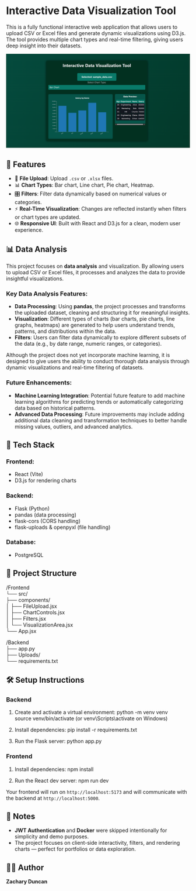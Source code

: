 # Interactive Data Visualization Tool

This is a fully functional interactive web application that allows users to upload CSV or Excel files and generate dynamic visualizations using D3.js. The tool provides multiple chart types and real-time filtering, giving users deep insight into their datasets.

![Logo](https://github.com/Z4KKD/Data-visualization-tool/blob/main/IDVT.png)

## 🚀 Features

- 📂 **File Upload**: Upload `.csv` or `.xlsx` files.
- 📊 **Chart Types**: Bar chart, Line chart, Pie chart, Heatmap.
- 🎛️ **Filters**: Filter data dynamically based on numerical values or categories.
- ⚡ **Real-Time Visualization**: Changes are reflected instantly when filters or chart types are updated.
- 🌐 **Responsive UI**: Built with React and D3.js for a clean, modern user experience.

## 📊 Data Analysis

This project focuses on **data analysis** and visualization. By allowing users to upload CSV or Excel files, it processes and analyzes the data to provide insightful visualizations.

### Key Data Analysis Features:
- **Data Processing**: Using **pandas**, the project processes and transforms the uploaded dataset, cleaning and structuring it for meaningful insights.
- **Visualization**: Different types of charts (bar charts, pie charts, line graphs, heatmaps) are generated to help users understand trends, patterns, and distributions within the data.
- **Filters**: Users can filter data dynamically to explore different subsets of the data (e.g., by date range, numeric ranges, or categories).

Although the project does not yet incorporate machine learning, it is designed to give users the ability to conduct thorough data analysis through dynamic visualizations and real-time filtering of datasets.

### Future Enhancements:
- **Machine Learning Integration**: Potential future feature to add machine learning algorithms for predicting trends or automatically categorizing data based on historical patterns.
- **Advanced Data Processing**: Future improvements may include adding additional data cleaning and transformation techniques to better handle missing values, outliers, and advanced analytics.

## 🧠 Tech Stack

### Frontend:
- React (Vite)
- D3.js for rendering charts

### Backend:
- Flask (Python)
- pandas (data processing)
- flask-cors (CORS handling)
- flask-uploads & openpyxl (file handling)

### Database:
- PostgreSQL

## 📁 Project Structure

/Frontend  
└── src/  
    ├── components/  
    │   ├── FileUpload.jsx  
    │   ├── ChartControls.jsx  
    │   ├── Filters.jsx  
    │   └── VisualizationArea.jsx  
    └── App.jsx  

/Backend  
├── app.py  
├── Uploads/  
└── requirements.txt  

## 🛠️ Setup Instructions

### Backend

1. Create and activate a virtual environment:
   python -m venv venv  
   source venv/bin/activate (or venv\Scripts\activate on Windows)

2. Install dependencies:
   pip install -r requirements.txt

3. Run the Flask server:
   python app.py

### Frontend

1. Install dependencies:
   npm install

2. Run the React dev server:
   npm run dev

Your frontend will run on `http://localhost:5173` and will communicate with the backend at `http://localhost:5000`.

## 📌 Notes

- **JWT Authentication** and **Docker** were skipped intentionally for simplicity and demo purposes.
- The project focuses on client-side interactivity, filters, and rendering charts — perfect for portfolios or data exploration.

## 🧑‍💻 Author

**Zachary Duncan**  
